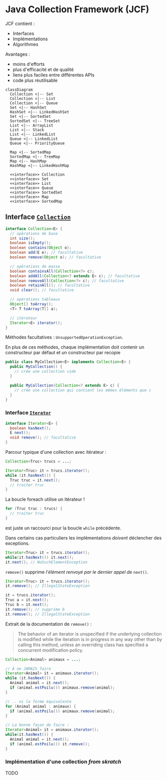 # Java Collection Framework (JCF)

JCF contient :
  * Interfaces
  * Implémentations
  * Algorithmes

Avantages :
  * moins d'efforts
  * plus d'efficacité et de qualité
  * liens plus faciles entre différentes APIs
  * code plus réutilisable

```mermaid
classDiagram
  Collection <|-- Set
  Collection <|-- List
  Collection <|-- Queue
  Set <|-- HashSet
  HashSet <|-- LinkedHashSet
  Set <|-- SortedSet
  SortedSet <|-- TreeSet
  List <|-- ArrayList
  List <|-- Stack
  List <|-- LinkedList
  Queue <|-- LinkedList
  Queue <|-- PriorityQueue

  Map <|-- SortedMap
  SortedMap <|-- TreeMap
  Map <|-- HashMap
  HashMap <|-- LinkedHashMap

  <<interface>> Collection
  <<interface>> Set
  <<interface>> List
  <<interface>> Queue
  <<interface>> SortedSet
  <<interface>> Map
  <<interface>> SortedMap
```

## Interface [`Collection`](https://docs.oracle.com/en/java/javase/17/docs/api/java.base/java/util/Collection.html)

```java
interface Collection<E> {
  // opérations de base
  int size();
  boolean isEmpty();
  boolean contains(Object o);
  boolean add(E e); // facultative
  boolean remove(Object o); // facultative

  // opérations de masse
  boolean containsAll(Collection<?> c);
  boolean addAll(Collection<? extends E> c); // facultative
  boolean removeAll(Collection<?> c); // facultative
  boolean retainAll(); // facultative
  void clear(); // facultative

  // opérations tableaux
  Object[] toArray();
  <T> T toArray(T[] a);

  // itérateur
  Iterator<E> iterator();
}
```

Méthodes facultatives : `UnsupportedOperationException`.

En plus de ces méthodes, chaque implémentation doit contenir un constructeur par défaut et un constructeur par recopie

```java
public class MyCollection<E> implements Collection<E> {
  public MyCollection() {
    // crée une collection vide
  }

  public MyCollection(Collection<? extends E> c) {
    // crée une collection qui contient les mêmes éléments que c
  }
}
```

### Interface [`Iterator`](https://docs.oracle.com/en/java/javase/17/docs/api/java.base/java/util/Iterator.html)

```java
interface Iterator<E> {
  boolean hasNext();
  E next();
  void remove(); // facultative
}
```

Parcour typique d'une collection avec itérateur :
```java
Collection<Truc> trucs = ...;

Iterator<Truc> it = trucs.iterator();
while (it.hasNext()) {
  Truc truc = it.next();
  // traiter truc
}
```

La boucle foreach utilise un itérateur !

```java
for (Truc truc : trucs) {
  // traiter truc
}
```
est juste un raccourci pour la boucle `while` précédente.

Dans certains cas particuliers les implémentations *doivent* déclencher des exceptions.

```java
Iterator<Truc> it = trucs.iterator();
while(it.hasNext()) it.next();
it.next(); // NoSuchElementException
```

`remove()` supprime *l'élément renvoyé par le dernier appel de* `next()`.

```java
Iterator<Truc> it = trucs.iterator();
it.remove(); // IllegalStateException

it = trucs.iterator();
Truc a = it.next();
Truc b = it.next();
it.remove(); // supprime b
it.remove(); // IllegalStateException
```

Extrait de la documentation de `remove()` :

> The behavior of an iterator is unspecified if the underlying collection is modified while the iteration is in progress in any way other than by calling this method, unless an overriding class has specified a concurrent modification policy.

```java
Collection<Animal> animaux = ...;

// À ne JAMAIS faire
Iterator<Animal> it = animaux.iterator();
while (it.hasNext()) {
  Animal animal = it.next();
  if (animal.estPoilu()) animaux.remove(animal);
}

// .. ni la forme équivalente
for (Animal animal : animaux) {
  if (animal.estPoilu()) animaux.remove(animal);
}

// La bonne façon de faire :
Iterator<Animal> it = animaux.iterator();
while(it.hasNext()) {
  Animal animal = it.next();
  if (animal.estPoilu()) it.remove();
}
```

### Implémentation d'une collection *from skratch*

TODO
